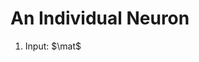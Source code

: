 <script type="text/javascript"  src="http://cdn.mathjax.org/mathjax/latest/MathJax.js?config=TeX-AMS-MML_HTMLorMML">  
</script>
# An Individual Neuron
1. Input: $\mat$

<!--stackedit_data:
eyJoaXN0b3J5IjpbLTc3NjczNTkwNSwxNDk2MTQ3ODU2XX0=
-->